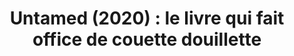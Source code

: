 ---
title: "Untamed (2020) : le livre qui fait office de couette douillette" # title shown in home page
excerpt: "Untamed, un livre de Glennon Doyle." # excerpt shown in home page under title
categories:
  - livre
tags:
  - livre
  - féminisme
# header:
#   teaserlogo:
#   teaser: ''
#   image: ''
#   caption:
# gallery:
#   - image_path: ''
#     url: ''
#     title: ''
---
